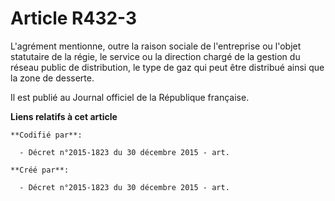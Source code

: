 # Article R432-3

L'agrément mentionne, outre la raison sociale de l'entreprise ou l'objet statutaire de la régie, le service ou la direction
chargé de la gestion du réseau public de distribution, le type de gaz qui peut être distribué ainsi que la zone de desserte.

Il est publié au Journal officiel de la République française.

**Liens relatifs à cet article**

	**Codifié par**:

	  - Décret n°2015-1823 du 30 décembre 2015 - art.

	**Créé par**:

	  - Décret n°2015-1823 du 30 décembre 2015 - art.
